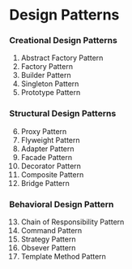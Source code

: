# Design Patterns

### Creational Design Patterns

1. Abstract Factory Pattern
2. Factory Pattern
3. Builder Pattern
4. Singleton Pattern
5. Prototype Pattern

### Structural Design Patterns

6. Proxy Pattern
7. Flyweight Pattern
8. Adapter Pattern
9. Facade Pattern
10. Decorator Pattern
11. Composite Pattern
12. Bridge Pattern

### Behavioral Design Pattern

13. Chain of Responsibility Pattern
14. Command Pattern
15. Strategy Pattern
16. Obsever Pattern
17. Template Method Pattern

